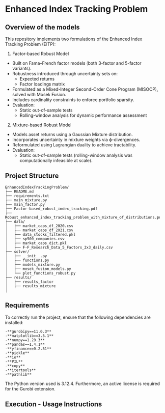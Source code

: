 # Enhanced Index Tracking Problem



## Overview of the models
This repository implements two formulations of the Enhanced Index Tracking Problem (EITP):
1. Factor-based Robust Model
- Built on Fama–French factor models (both 3-factor and 5-factor variants).
- Robustness introduced through uncertainty sets on:
  - Expected returns
  - Factor loadings matrix
- Formulated as a Mixed-Integer Second-Order Cone Program (MISOCP), solved with Mosek Fusion.
- Includes cardinality constraints to enforce portfolio sparsity.
- Evaluation:
  - Static out-of-sample tests
  - Rolling-window analysis for dynamic performance assessment
2. Mixture-based Robust Model
- Models asset returns using a Gaussian Mixture distribution.
- Incorporates uncertainty in mixture weights via ϕ-divergences.
- Reformulated using Lagrangian duality to achieve tractability.
- Evaluation:
  - Static out-of-sample tests (rolling-window analysis was computationally infeasible at scale).
    
## Project Structure
```plaintext
EnhancedIndexTrackingProblem/
├── README.md                          
├── requirements.txt                    
├── main_mixture.py
├── main_factor.py                            
├── Factor-based_robust_index_tracking.pdf
├── Robust_enhanced_index_tracking_problem_with_mixture_of_distributions.pdf
├── data/                                
│   ├── market_caps_df_2020.csv           
│   ├── market_caps_df_2021.csv          
│   ├── data_stocks_filtered.pkl         
│   ├── sp500_companies.csv              
│   ├── market_caps_dict.pkl
│   ├── F-F_Research_Data_5_Factors_2x3_daily.csv        
├── solver/                              
│   ├── __init__.py                      
│   ├── functions.py   
│   ├── models_mixture.py
│   ├── mosek_fusion_models.py         
│   └── plot_functions_robust.py                
├── results/                              
│   ├── results_factor
│   ├── results_mixture  
│
```
## Requirements
To correctly run the project, ensure that the following dependencies are installed:
```plaintext
-**gurobipy==11.0.3**
-**matplotlib==3.5.1**
-**numpy==1.20.3**
-**pandas==1.4.1**
-**yfinance==0.2.51**
-**pickle**
-**io**
-**PIL**
-**copy**
-**itertools**
-**pathlib**
```
The Python version used is 3.12.4. Furthermore, an active license is required for the Gurobi extension.

## Execution - Usage Instructions
